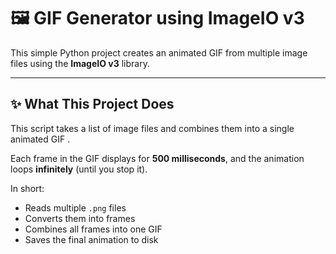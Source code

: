 # 🖼️ GIF Generator using ImageIO v3

This simple Python project creates an animated GIF from multiple image files using the **ImageIO v3** library.

---

## ✨ What This Project Does

This script takes a list of image files  and combines them into a single animated GIF .

Each frame in the GIF displays for **500 milliseconds**, and the animation loops **infinitely** (until you stop it).

In short:
- Reads multiple `.png` files
- Converts them into frames
- Combines all frames into one GIF
- Saves the final animation to disk
